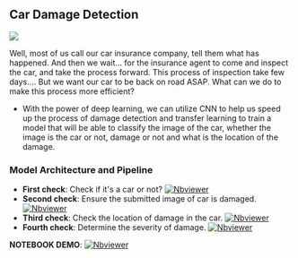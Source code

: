 ## Car Damage Detection
![](https://i.postimg.cc/05G11hz2/Uploaded.gif)

Well, most of us call our car insurance company, tell them what has happened. And then we wait... for the insurance agent to come and inspect the car,
and take the process forward. This process of inspection take few days.... But we want our car to be back on road ASAP. What can we do to make this process more efficient?

- With the power of deep learning, we can utilize CNN to help us speed up the process of damage detection and transfer learning to train a model that will be able to classify the image of the car, 
  whether the image is the car or not, damage or not and what is the location of the damage.
  
  
### Model Architecture and Pipeline

- **First check**: Check if it's a car or not?  [![Nbviewer](https://github.com/jupyter/design/blob/master/logos/Badges/nbviewer_badge.svg)](https://nbviewer.jupyter.org/github/shejz/car_damage_detection/blob/main/First%20check%20-%20car%20or%20not.ipynb)
- **Second check**: Ensure the submitted image of car is damaged. [![Nbviewer](https://github.com/jupyter/design/blob/master/logos/Badges/nbviewer_badge.svg)](https://nbviewer.jupyter.org/github/shejz/car_damage_detection/blob/main/Second%20check%20-%20prediction.ipynb)
- **Third check**: Check the location of damage in the car. [![Nbviewer](https://github.com/jupyter/design/blob/master/logos/Badges/nbviewer_badge.svg)](https://nbviewer.jupyter.org/github/shejz/car_damage_detection/blob/main/Third%20check%20-%20prediction.ipynb)
- **Fourth check**: Determine the severity of damage. [![Nbviewer](https://github.com/jupyter/design/blob/master/logos/Badges/nbviewer_badge.svg)](https://nbviewer.jupyter.org/github/shejz/car_damage_detection/blob/main/Fourth%20Check%20-%20prediction.ipynb)

**NOTEBOOK DEMO**: [![Nbviewer](https://github.com/jupyter/design/blob/master/logos/Badges/nbviewer_badge.svg)](https://nbviewer.jupyter.org/github/shejz/car_damage_detection/blob/main/Integration%20-%20Combining%20all%20checks.ipynb)





